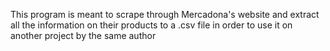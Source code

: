 This program is meant to scrape through Mercadona's website and extract all the information on their products to a .csv file in order to use it on another project by the same author